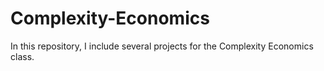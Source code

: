 # Complexity-Economics
In this repository, I include several projects for the Complexity Economics class.
